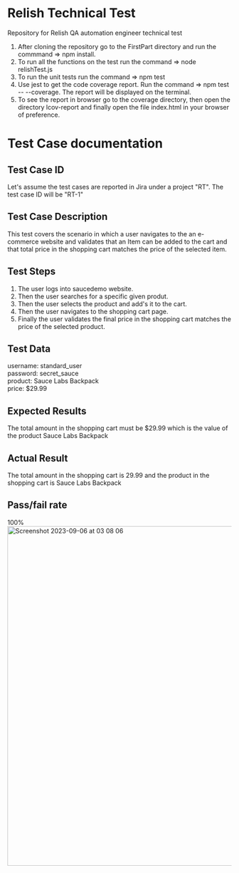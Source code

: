 # Relish Technical Test
Repository for Relish QA automation engineer technical test

1. After cloning the repository go to the FirstPart directory and run the commmand => npm install.
2. To run all the functions on the test run the command => node relishTest.js
3. To run the unit tests run the command => npm test
4. Use jest to get the code coverage report. Run the command => npm test -- --coverage. The report will be displayed on the terminal. 
5. To see the report in browser go to the coverage directory, then open the directory lcov-report and finally open the file index.html in your browser of preference. 

#  Test Case documentation

## Test Case ID
Let's assume the test cases are reported in Jira under a project "RT". 
The test case ID will be "RT-1"

## Test Case Description
This test covers the scenario in which a user navigates to the an e-commerce website and validates that an Item can be added to the cart and that total price in the shopping cart matches the price of the selected item. 

## Test Steps
1. The user logs into saucedemo website.
2. Then the user searches for a specific given produt. 
3. Then the user selects the product and add's it to the cart.
4. Then the user navigates to the shopping cart page.
5. Finally the user validates the final price in the shopping cart matches the price of the selected product. 

## Test Data
username: standard_user  
password: secret_sauce  
product: Sauce Labs Backpack  
price: $29.99

## Expected Results
The total amount in the shopping cart must be $29.99 which is the value of the product Sauce Labs Backpack

## Actual Result
The total amount in the shopping cart is 29.99 and the product in the shopping cart is Sauce Labs Backpack

## Pass/fail rate
100%  
<img width="763" alt="Screenshot 2023-09-06 at 03 08 06" src="https://github.com/PabloLE10/RelishTest/assets/13749596/2ea7cef4-eb12-41de-ae8c-cf69b933cf56">

